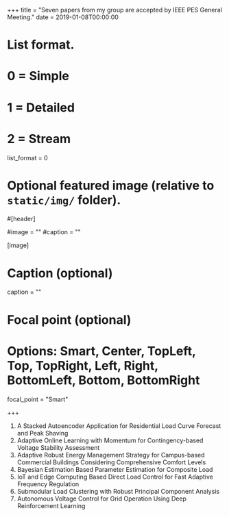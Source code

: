 +++
title = "Seven papers from my group are accepted by IEEE PES General Meeting."
date = 2019-01-08T00:00:00

# List format.
#   0 = Simple
#   1 = Detailed
#   2 = Stream
list_format = 0

# Optional featured image (relative to `static/img/` folder).
#[header]

#image = ""
#caption = ""

[image]
  # Caption (optional)
  caption = ""
  
  # Focal point (optional)
  # Options: Smart, Center, TopLeft, Top, TopRight, Left, Right, BottomLeft, Bottom, BottomRight
  focal_point = "Smart"

+++
1. A Stacked Autoencoder Application for Residential Load Curve Forecast and Peak Shaving
2. Adaptive Online Learning with Momentum for Contingency-based Voltage Stability Assessment
3. Adaptive Robust Energy Management Strategy for Campus-based Commercial Buildings Considering Comprehensive Comfort Levels
4. Bayesian Estimation Based Parameter Estimation for Composite Load
5. IoT and Edge Computing Based Direct Load Control for Fast Adaptive Frequency Regulation
6. Submodular Load Clustering with Robust Principal Component Analysis
7. Autonomous Voltage Control for Grid Operation Using Deep Reinforcement Learning